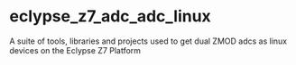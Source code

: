 # eclypse_z7_adc_adc_linux
A suite of tools, libraries and projects used to get dual ZMOD adcs as linux devices on the Eclypse Z7 Platform
